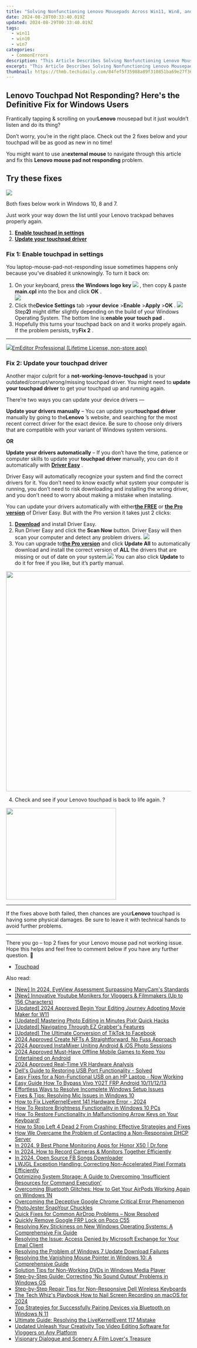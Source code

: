 ```yaml
---
title: "Solving Nonfunctioning Lenovo Mousepads Across Win11, Win8, and Win7: A Comprehensive Fix"
date: 2024-08-28T00:33:40.019Z
updated: 2024-08-29T00:33:40.019Z
tags:
  - win11
  - win10
  - win7
categories:
  - CommonErrors
description: "This Article Describes Solving Nonfunctioning Lenovo Mousepads Across Win11, Win8, and Win7: A Comprehensive Fix"
excerpt: "This Article Describes Solving Nonfunctioning Lenovo Mousepads Across Win11, Win8, and Win7: A Comprehensive Fix"
thumbnail: https://thmb.techidaily.com/84fef5f35988a89f310851ba69e27f36f222e4900085b075caa3fb4e05a962a8.jpg
---
```


## Lenovo Touchpad Not Responding? Here's the Definitive Fix for Windows Users

 Frantically tapping & scrolling on your**Lenovo** mousepad but it just wouldn’t listen and do its thing?

 Don’t worry, you’re in the right place. Check out the 2 fixes below and your touchpad will be as good as new in no time!

 You might want to use an**external mouse** to navigate through this article and fix this **Lenovo mouse pad not responding** problem.

## Try these fixes

![](https://images.drivereasy.com/wp-content/uploads/2018/08/img_5b73f339adae6.jpg)

Both fixes below work in Windows 10, 8 and 7.

 Just work your way down the list until your Lenovo trackpad behaves properly again.

1. [**Enable touchpad in settings**](#F1)
2. [**Update your touchpad driver**](#F2)

### Fix 1: Enable touchpad in settings

 You laptop-mouse-pad-not-responding issue sometimes happens only because you’ve disabled it unknowingly. To turn it back on:

1. On your keyboard, press **the**   **Windows logo key ![](https://images.drivereasy.com/wp-content/uploads/2018/04/img_5ae0331bc08e4.png)**  , then copy & paste **main.cpl** into the box and click **OK** .  
![](https://images.drivereasy.com/wp-content/uploads/2018/07/img_5b3dbcd41adbc.png)
2. Click the**Device Settings** tab >**your device** \>**Enable** \>**Apply** \>**OK** . ![](https://images.drivereasy.com/wp-content/uploads/2018/07/img_5b3dbdfd5f66f.jpg)  
 Step**2)** might differ slightly depending on the build of your Windows Operating System. The bottom line is:**enable your touch pad** .
3. Hopefully this turns your touchpad back on and it works propely again. If the problem persists, try**Fix 2** .

---

<!-- affiliate ads begin -->
<a href="https://shop.emeditor.com/order/checkout.php?PRODS=4631722&QTY=1&AFFILIATE=108875&CART=1"><img src="https://www.emeditor.com/wp-content/uploads/2023/05/frontpage2-2048x588.webp" border="0">EmEditor Professional (Lifetime License, non-store app)</a>
<!-- affiliate ads end -->
### Fix 2: Update your touchpad driver

 Another major culprit for a **not-working-lenovo-touchpad**   is your outdated/corrupt/wrong/missing touchpad driver. You might need to **update your touchpad driver**   to get your touchpad up and running again.

 There’re two ways you can update your device drivers —

**Update your drivers manually** – You can update your**touchpad driver** manually by going to the**Lenovo** ’s website, and searching for the most recent correct driver for the exact device. Be sure to choose only drivers that are compatible with your variant of Windows system versions.

**OR**

**Update your drivers automatically** –  If you don’t have the time, patience or computer skills to update your **touchpad** **driver** manually, you can do it automatically with **[Driver Easy](https://tools.techidaily.com/drivereasy/download/)**  .

 Driver Easy will automatically recognize your system and find the correct drivers for it. You don’t need to know exactly what system your computer is running, you don’t need to risk downloading and installing the wrong driver, and you don’t need to worry about making a mistake when installing.

 You can update your drivers automatically with either[**the FREE**](https://tools.techidaily.com/drivereasy/download/) or **[the Pro version](https://tools.techidaily.com/drivereasy/download/)**  of Driver Easy. But with the Pro version it takes just 2 clicks:

1. **[Download](https://tools.techidaily.com/drivereasy/download/)**  and install Driver Easy.
2. Run Driver Easy and click the **Scan Now** button. Driver Easy will then scan your computer and detect any problem drivers. ![](http://wp.easeware.net/wp-content/uploads/2018/04/img_5ac1a01192ca4.png)
3. You can upgrade to[**the Pro version**](https://tools.techidaily.com/drivereasy/download/) and click **Update All** to automatically download and install the correct version of **ALL**  the drivers that are missing or out of date on your system.![](https://images.drivereasy.com/wp-content/uploads/2018/07/img_5b3df9ad3f86c.jpg) You can also click **Update** to do it for free if you like, but it’s partly manual.
<!-- affiliate ads begin -->
<a href="https://appsumo.8odi.net/c/5597632/2075461/7443" target="_top" id="2075461"><img src="//a.impactradius-go.com/display-ad/7443-2075461" border="0" alt="" width="1200" height="600"/></a><img height="0" width="0" src="https://appsumo.8odi.net/i/5597632/2075461/7443" style="position:absolute;visibility:hidden;" border="0" />
<!-- affiliate ads end -->
4. Check and see if your Lenovo touchpad is back to life again. ?
<!-- affiliate ads begin -->
<a href="https://modlily.sjv.io/c/5597632/1997817/17059" target="_top" id="1997817"><img src="//a.impactradius-go.com/display-ad/17059-1997817" border="0" alt="" width="300" height="250"/></a><img height="0" width="0" src="https://imp.pxf.io/i/5597632/1997817/17059" style="position:absolute;visibility:hidden;" border="0" />
<!-- affiliate ads end -->

---

 If the fixes above both failed, then chances are your**Lenovo** touchpad is having some physical damages. Be sure to leave it with technical hands to avoid further problems.

---

 There you go – top 2 fixes for your Lenovo mouse pad not working issue. Hope this helps and feel free to comment below if you have any further question. 🙂

* [Touchpad](https://bellelily.pxf.io/m5azgm)

<ins class="adsbygoogle"
     style="display:block"
     data-ad-format="autorelaxed"
     data-ad-client="ca-pub-7571918770474297"
     data-ad-slot="1223367746"></ins>



<ins class="adsbygoogle"
     style="display:block"
     data-ad-client="ca-pub-7571918770474297"
     data-ad-slot="8358498916"
     data-ad-format="auto"
     data-full-width-responsive="true"></ins>

<span class="atpl-alsoreadstyle">Also read:</span>
<div><ul>
<li><a href="https://screen-sharing-recording.techidaily.com/new-in-2024-eyeview-assessment-surpassing-manycams-standards/"><u>[New] In 2024, EyeView Assessment  Surpassing ManyCam's Standards</u></a></li>
<li><a href="https://facebook-video-share.techidaily.com/new-innovative-youtube-monikers-for-vloggers-and-filmmakers-up-to-156-characters/"><u>[New] Innovative Youtube Monikers for Vloggers & Filmmakers (Up to 156 Characters)</u></a></li>
<li><a href="https://fox-friendly.techidaily.com/updated-2024-approved-begin-your-editing-journey-adopting-movie-maker-for-w11/"><u>[Updated] 2024 Approved  Begin Your Editing Journey  Adopting Movie Maker for W11</u></a></li>
<li><a href="https://extra-guidance.techidaily.com/updated-mastering-photo-editing-in-minutes-pixlr-quick-hacks/"><u>[Updated] Mastering Photo Editing in Minutes  Pixlr Quick Hacks</u></a></li>
<li><a href="https://digital-screen-recording.techidaily.com/updated-navigating-through-ez-grabbers-features/"><u>[Updated] Navigating Through EZ Grabber's Features</u></a></li>
<li><a href="https://facebook-videos.techidaily.com/updated-the-ultimate-conversion-of-tiktok-to-facebook/"><u>[Updated] The Ultimate Conversion of TikTok to Facebook</u></a></li>
<li><a href="https://extra-resources.techidaily.com/2024-approved-create-nfts-a-straightforward-no-fuss-approach/"><u>2024 Approved  Create NFTs  A Straightforward, No Fuss Approach</u></a></li>
<li><a href="https://instagram-clips.techidaily.com/2024-approved-instamixer-uniting-android-and-ios-photo-sessions/"><u>2024 Approved  InstaMixer  Uniting Android & iOS Photo Sessions</u></a></li>
<li><a href="https://screen-activity-recording.techidaily.com/2024-approved-must-have-offline-mobile-games-to-keep-you-entertained-on-android/"><u>2024 Approved  Must-Have Offline Mobile Games to Keep You Entertained on Android</u></a></li>
<li><a href="https://extra-approaches.techidaily.com/2024-approved-real-time-vr-hardware-analysis/"><u>2024 Approved  Real-Time VR Hardware Analysis</u></a></li>
<li><a href="https://win-howtos.techidaily.com/1723202666896-dells-guide-to-restoring-usb-port-functionality-solved/"><u>Dell's Guide to Restoring USB Port Functionality - Solved</u></a></li>
<li><a href="https://win-howtos.techidaily.com/easy-fixes-for-a-non-functional-usb-on-an-hp-laptop-now-working/"><u>Easy Fixes for a Non-Functional USB on an HP Laptop - Now Working</u></a></li>
<li><a href="https://bypass-frp.techidaily.com/easy-guide-how-to-bypass-vivo-y02t-frp-android-10111213-by-drfone-android/"><u>Easy Guide How To Bypass Vivo Y02T FRP Android 10/11/12/13</u></a></li>
<li><a href="https://win-howtos.techidaily.com/effortless-ways-to-resolve-incomplete-windows-setup-issues/"><u>Effortless Ways to Resolve Incomplete Windows Setup Issues</u></a></li>
<li><a href="https://win-howtos.techidaily.com/fixes-and-tips-resolving-mic-issues-in-windows-10/"><u>Fixes & Tips: Resolving Mic Issues in Windows 10</u></a></li>
<li><a href="https://win-howtos.techidaily.com/how-to-fix-livekernelevent-141-hardware-error-2024/"><u>How to Fix LiveKernelEvent 141 Hardware Error - 2024</u></a></li>
<li><a href="https://win-howtos.techidaily.com/how-to-restore-brightness-functionality-in-windows-10-pcs/"><u>How To Restore Brightness Functionality in Windows 10 PCs</u></a></li>
<li><a href="https://win-howtos.techidaily.com/1723206205090-how-to-restore-functionality-in-malfunctioning-arrow-keys-on-your-keyboard/"><u>How To Restore Functionality in Malfunctioning Arrow Keys on Your Keyboard!</u></a></li>
<li><a href="https://win-blog.techidaily.com/how-to-stop-left-4-dead-2-from-crashing-effective-strategies-and-fixes/"><u>How to Stop Left 4 Dead 2 From Crashing: Effective Strategies and Fixes</u></a></li>
<li><a href="https://win-howtos.techidaily.com/how-we-overcame-the-problem-of-contacting-a-non-responsive-dhcp-server/"><u>How We Overcame the Problem of Contacting a Non-Responsive DHCP Server</u></a></li>
<li><a href="https://android-location-track.techidaily.com/in-2024-9-best-phone-monitoring-apps-for-honor-x50-drfone-by-drfone-virtual-android/"><u>In 2024, 9 Best Phone Monitoring Apps for Honor X50 | Dr.fone</u></a></li>
<li><a href="https://screen-sharing-recording.techidaily.com/in-2024-how-to-record-cameras-and-monitors-together-efficiently/"><u>In 2024, How to Record Cameras & Monitors Together Efficiently</u></a></li>
<li><a href="https://facebook-video-content.techidaily.com/in-2024-open-source-fb-songs-downloader/"><u>In 2024, Open Source FB Songs Downloader</u></a></li>
<li><a href="https://win-howtos.techidaily.com/lwjgl-exception-handling-correcting-non-accelerated-pixel-formats-efficiently/"><u>LWJGL Exception Handling: Correcting Non-Accelerated Pixel Formats Efficiently</u></a></li>
<li><a href="https://win-howtos.techidaily.com/optimizing-system-storage-a-guide-to-overcoming-insufficient-resources-for-command-execution/"><u>Optimizing System Storage: A Guide to Overcoming 'Insufficient Resources for Command Execution'</u></a></li>
<li><a href="https://win-howtos.techidaily.com/overcoming-bluetooth-glitches-how-to-get-your-airpods-working-again-on-windows-1n/"><u>Overcoming Bluetooth Glitches: How to Get Your AirPods Working Again on Windows 1N</u></a></li>
<li><a href="https://win-howtos.techidaily.com/overcoming-the-deceptive-google-chrome-critical-error-phenomenon/"><u>Overcoming the Deceptive Google Chrome Critical Error Phenomenon</u></a></li>
<li><a href="https://extra-tips.techidaily.com/photojester-snapyour-chuckles/"><u>PhotoJester  SnapYour Chuckles</u></a></li>
<li><a href="https://win-howtos.techidaily.com/quick-fixes-for-common-airdrop-problems-now-resolved/"><u>Quick Fixes for Common AirDrop Problems – Now Resolved</u></a></li>
<li><a href="https://review-topics.techidaily.com/quickly-remove-google-frp-lock-on-poco-c55-by-drfone-android-unlock-remove-google-frp/"><u>Quickly Remove Google FRP Lock on Poco C55</u></a></li>
<li><a href="https://win-howtos.techidaily.com/resolving-key-stickiness-on-new-windows-operating-systems-a-comprehensive-fix-guide/"><u>Resolving Key Stickiness on New Windows Operating Systems: A Comprehensive Fix Guide</u></a></li>
<li><a href="https://win-howtos.techidaily.com/resolving-the-issue-access-denied-by-microsoft-exchange-for-your-email-client/"><u>Resolving the Issue: Access Denied by Microsoft Exchange for Your Email Client</u></a></li>
<li><a href="https://win-howtos.techidaily.com/resolving-the-problem-of-windows-7-update-download-failures/"><u>Resolving the Problem of Windows 7 Update Download Failures</u></a></li>
<li><a href="https://win-howtos.techidaily.com/resolving-the-vanishing-mouse-pointer-in-windows-10-a-comprehensive-guide/"><u>Resolving the Vanishing Mouse Pointer in Windows 10: A Comprehensive Guide</u></a></li>
<li><a href="https://win-howtos.techidaily.com/solution-tips-for-non-working-dvds-in-windows-media-player/"><u>Solution Tips for Non-Working DVDs in Windows Media Player</u></a></li>
<li><a href="https://win-howtos.techidaily.com/step-by-step-guide-correcting-no-sound-output-problems-in-windows-os/"><u>Step-by-Step Guide: Correcting 'No Sound Output' Problems in Windows OS</u></a></li>
<li><a href="https://win-howtos.techidaily.com/step-by-step-repair-tips-for-non-responsive-dell-wireless-keyboards/"><u>Step-by-Step Repair Tips for Non-Responsive Dell Wireless Keyboards</u></a></li>
<li><a href="https://on-screen-recording.techidaily.com/the-tech-whizs-playbook-how-to-nail-screen-recording-on-macos-for-2024/"><u>The Tech Whiz's Playbook  How to Nail Screen Recording on macOS for 2024</u></a></li>
<li><a href="https://win-howtos.techidaily.com/top-strategies-for-successfully-pairing-devices-via-bluetooth-on-windows-n-11/"><u>Top Strategies for Successfully Pairing Devices via Bluetooth on Windows N 11</u></a></li>
<li><a href="https://win-howtos.techidaily.com/ultimate-guide-resolving-the-livekernelevent-117-mistake/"><u>Ultimate Guide: Resolving the LiveKernelEvent 117 Mistake</u></a></li>
<li><a href="https://ai-video-tools.techidaily.com/updated-unleash-your-creativity-top-video-editing-software-for-vloggers-on-any-platform/"><u>Updated Unleash Your Creativity Top Video Editing Software for Vloggers on Any Platform</u></a></li>
<li><a href="https://extra-hints.techidaily.com/visionary-dialogue-and-scenery-a-film-lovers-treasure/"><u>Visionary Dialogue and Scenery  A Film Lover's Treasure</u></a></li>
</ul></div>
